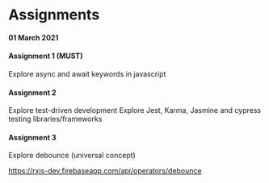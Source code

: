 # Assignments

#### 01 March 2021

#### Assignment 1 (MUST)

Explore async and await keywords in javascript

#### Assignment 2

Explore test-driven development
Explore Jest, Karma, Jasmine and cypress testing libraries/frameworks

#### Assignment 3

Explore debounce (universal concept)

https://rxjs-dev.firebaseapp.com/api/operators/debounce
